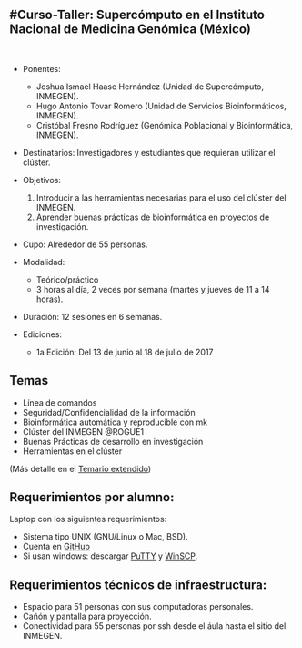 #Curso-Taller: Supercómputo en el Instituto Nacional de Medicina Genómica (México)
-----
 


- Ponentes:
  - Joshua Ismael Haase Hernández (Unidad de Supercómputo, INMEGEN).
  - Hugo Antonio Tovar Romero (Unidad de Servicios Bioinformáticos, INMEGEN).
  - Cristóbal Fresno Rodríguez (Genómica Poblacional y Bioinformática, INMEGEN).

- Destinatarios:
  Investigadores y estudiantes que requieran utilizar el clúster.

- Objetivos:
  1. Introducir a las herramientas necesarias para el uso del clúster del INMEGEN.
  2. Aprender buenas prácticas de bioinformática en proyectos de investigación.

- Cupo: 
   Alrededor de 55 personas.

- Modalidad:
  - Teórico/práctico
  - 3 horas al día, 2 veces por semana (martes y jueves de 11 a 14 horas).


- Duración:
  12 sesiones en 6 semanas.

- Ediciones:
  - 1a Edición: Del 13 de junio al 18 de julio de 2017

Temas
-

- Línea de comandos
- Seguridad/Confidencialidad de la información
- Bioinformática automática y reproducible con mk
- Clúster del INMEGEN @ROGUE1
- Buenas Prácticas de desarrollo en investigación
- Herramientas en el clúster

(Más detalle en el [Temario extendido](Temario.md))
 

Requerimientos por alumno:
-
Laptop con los siguientes requerimientos:

- Sistema tipo UNIX (GNU/Linux o Mac, BSD).
- Cuenta en [GitHub](https://github.com/)
- Si usan windows: descargar [PuTTY](http://www.putty.org/) y [WinSCP](https://winscp.net/eng/download.php).


## Requerimientos técnicos de infraestructura:

- Espacio para 51 personas con sus computadoras personales.
- Cañón y pantalla para proyección.
- Conectividad para 55 personas por ssh desde el áula hasta el sitio del INMEGEN.


